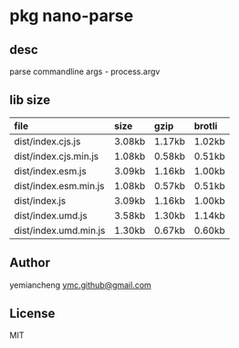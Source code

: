 # pkg nano-parse

## desc
parse commandline args - process.argv

## lib size  
file | size | gzip | brotli
:---- | :---- | :---- | :----
dist/index.cjs.js | 3.08kb | 1.17kb | 1.02kb
dist/index.cjs.min.js | 1.08kb | 0.58kb | 0.51kb
dist/index.esm.js | 3.09kb | 1.16kb | 1.00kb
dist/index.esm.min.js | 1.08kb | 0.57kb | 0.51kb
dist/index.js | 3.09kb | 1.16kb | 1.00kb
dist/index.umd.js | 3.58kb | 1.30kb | 1.14kb
dist/index.umd.min.js | 1.30kb | 0.67kb | 0.60kb

## Author
yemiancheng <ymc.github@gmail.com>

## License
MIT